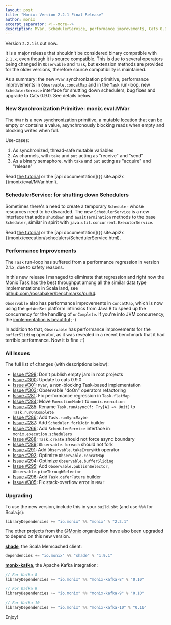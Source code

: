```yaml
---
layout: post
title: "Monix: Version 2.2.1 Final Release"
author: monix
excerpt_separator: <!--more-->
description: MVar, SchedulerService, performance improvements, Cats 0.9.0
---
```


Version `2.2.1` is out now.

It is a major release that shouldn't be considered binary compatible with `2.1.x`,
even though it is source compatible. This is due to several operators being
changed in `Observable` and `Task`, but extension methods are provided for the older
versions, therefore source compatibility is maintained.

As a summary: the new `MVar` synchronization primitive, performance improvements
in `Observable.concatMap` and in the `Task` run-loop, new `SchedulerService`
interface for shutting down schedulers, bug fixes and upgrade to Cats 0.9.0.
See details below.

<!--more-->

### New Synchronization Primitive: monix.eval.MVar

The `MVar` is a new synchronization primitive, a mutable location that can
be empty or contains a value, asynchronously blocking reads when empty and
blocking writes when full.

Use-cases:

1. As synchronized, thread-safe mutable variables
2. As channels, with `take` and `put` acting as "receive" and "send"
3. As a binary semaphore, with `take` and `put` acting as "acquire" and "release"

Read [the tutorial](/docs/2x/eval/mvar.md) or the
[api documentation]({{ site.api2x }}monix/eval/MVar.html).

### SchedulerService: for shutting down Schedulers

Sometimes there's a need to create a temporary `Scheduler` whose resources
need to be discarded. The new `SchedulerService` is a new interface that
adds `shutdown` and `awaitTermination` methods to the base `Scheduler`,
similar in spirit with `java.util.concurrent.ExecutorService`.

Read
[the tutorial](/docs/2x/execution/scheduler.md#shutdown-with-schedulerservice)
or the
[api documentation]({{ site.api2x }}monix/execution/schedulers/SchedulerService.html).

### Performance Improvements

The `Task` run-loop has suffered from a performance regression in version 2.1.x,
due to safety reasons.

In this new release I managed to eliminate that regression and right now
the Monix Task has the best throughput among all the similar data type
implementations in Scala land, see
[github.com/rossabaker/benchmarks/pull/4](https://github.com/rossabaker/benchmarks/pull/4).

`Observable` also has performance improvements in `concatMap`, which is now
using the `getAndSet` platform intrinsics from Java 8 to speed up the
concurrency for the handling of `onComplete`. If you're into JVM concurrency, the
[implementation is beautiful](https://github.com/monix/monix/blob/v2.2.1/monix-reactive/shared/src/main/scala/monix/reactive/internal/operators/ConcatMapObservable.scala) ;-)

In addition to that, `Observable` has performance improvements for the
`bufferSliding` operator, as it was revealed in a recent benchmark
that it had terrible performance. Now it is fine :-)

### All Issues

The full list of changes (with descriptions below):

- [Issue #298](https://github.com/monix/monix/pull/298):
  Don't publish empty jars in root projects
- [Issue #300](https://github.com/monix/monix/pull/300):
  Update to cats 0.9.0
- [Issue #301](https://github.com/monix/monix/pull/301):
  `MVar`, a non-blocking Task-based implementation
- [Issue #303](https://github.com/monix/monix/issues/303):
  Observable "doOn" operators refactoring
- [Issue #281](https://github.com/monix/monix/issues/281):
  Fix performance regression in `Task.flatMap`
- [Issue #284](https://github.com/monix/monix/issues/284):
  Move `ExecutionModel` to `monix.execution`
- [Issue #285](https://github.com/monix/monix/issues/285):
  Rename `Task.runAsync(f: Try[A] => Unit)` to `Task.runOnComplete`
- [Issue #286](https://github.com/monix/monix/issues/286):
  Add `Task.runSyncMaybe`
- [Issue #287](https://github.com/monix/monix/issues/287):
  Add `Scheduler.forkJoin` builder
- [Issue #266](https://github.com/monix/monix/issues/266):
  Add `SchedulerService` interface in `monix.execution.schedulers`
- [Issue #288](https://github.com/monix/monix/issues/288):
  `Task.create` should not force async boundary
- [Issue #289](https://github.com/monix/monix/issues/289):
  `Observable.foreach` should not fork
- [Issue #291](https://github.com/monix/monix/issues/291):
  Add `Observable.takeEveryNth` operator
- [Issue #292](https://github.com/monix/monix/issues/292):
  Optimize `Observable.concatMap`
- [Issue #294](https://github.com/monix/monix/issues/294):
  Optimize `Observable.bufferSliding`
- [Issue #295](https://github.com/monix/monix/issues/295):
  Add `Observable.publishSelector`, `Observable.pipeThroughSelector`
- [Issue #296](https://github.com/monix/monix/issues/296):
  Add `Task.deferFuture` builder
- [Issue #305](https://github.com/monix/monix/pull/305):
  Fix stack-overflow error in `MVar`

### Upgrading

To use the new version, include this in your `build.sbt` (and use
`%%%` for Scala.js):

```scala
libraryDependencies += "io.monix" %% "monix" % "2.2.1"
```

The other projects from the [@Monix](https://github.com/monix) organization
have also been upgraded to depend on this new version.

**[shade](https://github.com/monix/shade)**, the Scala Memcached client:

```scala
dependencies += "io.monix" %% "shade" % "1.9.1"
```

**[monix-kafka](https://github.com/monix/monix-kafka)**, the Apache Kafka
integration:

```scala
// For Kafka 8
libraryDependencies += "io.monix" %% "monix-kafka-8" % "0.10"

// For Kafka 9
libraryDependencies += "io.monix" %% "monix-kafka-9" % "0.10"

// For Kafka 10
libraryDependencies += "io.monix" %% "monix-kafka-10" % "0.10"
```

Enjoy!
